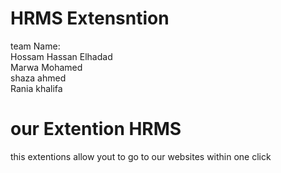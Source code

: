 # HRMS Extensntion

team Name: <br>
Hossam Hassan Elhadad  <br>
Marwa Mohamed <br>
shaza ahmed <br>
Rania khalifa <br>

 # our Extention HRMS   <br>
this extentions allow yout to go to our websites within one click <br>
